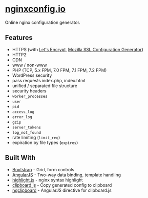 # [nginxconfig.io](https://nginxconfig.io)

Online nginx configuration generator.

## Features
* HTTPS (with [Let's Encrypt](https://letsencrypt.org), [Mozilla SSL Configuration Generator](https://mozilla.github.io/server-side-tls/ssl-config-generator/))
* HTTP2
* CDN
* www / non-www
* PHP (TCP, 5.x FPM, 7.0 FPM, 7.1 FPM, 7.2 FPM)
* WordPress security
* pass requests index.php, index.html
* unified / separated file structure
* security headers
* `worker_processes`
* `user`
* `pid`
* `access_log`
* `error_log`
* `gzip`
* `server_tokens`
* `log_not_found`
* rate limiting (`limit_req`)
* expiration by file types (`expires`)

## Built With
* [Bootstrap](http://getbootstrap.com) - Grid, form controls
* [AngularJS](https://angularjs.org) - Two-way data binding, template handling
* [highlight.js](https://highlightjs.org) - nginx syntax highlight
* [clipboard.js](https://clipboardjs.com) - Copy generated config to clipboard
* [ngclipboard](http://sachinchoolur.github.io/ngclipboard/) - AngularJS directive for clipboard.js

